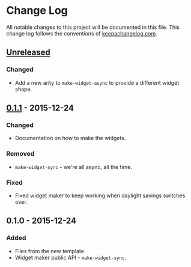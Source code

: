 # Change Log
All notable changes to this project will be documented in this file. This change log follows the conventions of [keepachangelog.com](http://keepachangelog.com/).

## [Unreleased][unreleased]
### Changed
- Add a new arity to `make-widget-async` to provide a different widget shape.

## [0.1.1] - 2015-12-24
### Changed
- Documentation on how to make the widgets.

### Removed
- `make-widget-sync` - we're all async, all the time.

### Fixed
- Fixed widget maker to keep working when daylight savings switches over.

## 0.1.0 - 2015-12-24
### Added
- Files from the new template.
- Widget maker public API - `make-widget-sync`.

[unreleased]: https://github.com/your-name/stockfighter/compare/0.1.1...HEAD
[0.1.1]: https://github.com/your-name/stockfighter/compare/0.1.0...0.1.1
